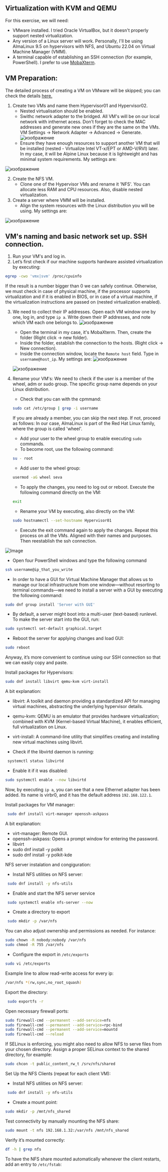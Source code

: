 ## Virtualization with KVM and QEMU
For this exercise, we will need:

- VMware installed. I tried Oracle VirtualBox, but it doesn't properly support nested virtualization.
- Any version of a Linux server will work. Personally, I'll be using AlmaLinux 9.5 on hypervisors with NFS, and Ubuntu 22.04 on Virtual Machine Manager (VMM).
- A terminal capable of establishing an SSH connection (for example, PowerShell). I prefer to use [MobaXterm](https://mobaxterm.mobatek.net/).

## VM Preparation:
The detailed process of creating a VM on VMware will be skipped; you can check the details [here.](https://www.youtube.com/watch?v=sJNxJghTc28)

1. Create two VMs and name them Hypervisor01 and Hypervisor02.
    - Nested virtualisation should be enabled.
    - Swithc network adapter to the bridged. All VM's will be on our local network with inthernet acess. Don’t forget to check the MAC addresses and generate new ones if they are the same on the VMs. VM Settings -> Network Adapter -> Advanced -> Generate.
    ![изображение](https://github.com/user-attachments/assets/bb07d3f4-471d-425a-8ee2-a03952c8996e)
    - Ensure they have enough resources to support another VM that will be installed (nested - Virtualize Intel VT-x/EPT or AMD-V/RVI) later. In my case, it will be Alpine Linux because it is lightweight and has minimal system requirements. My settings are:

![изображение](https://github.com/user-attachments/assets/ad1dd042-bb38-43a2-90e6-4c3aaf9e09f1)

2. Create the NFS VM.
    - Clone one of the Hypervisor VMs and rename it 'NFS'. You can allocate less RAM and CPU resources. Also, disable nested virtualization.
3. Create a server where VMM will be installed.
    - Align the system resources with the Linux distribution you will be using. My settings are:

![изображение](https://github.com/user-attachments/assets/362c276a-2c18-473d-a5a6-ca269f10fe21)

 ## VM's naming and basic network set up. SSH connection.
 1. Run your VM's and log in.
 2. Let’s first check if our machine supports hardware assisted virtualization by executing:
 ```bash
 egrep -cwo 'vmx|svm' /proc/cpuinfo
 ```
 If the result is a number bigger than 0 we can safely continue. Otherwise, we must check in case of physical machine, if the processor supports virtualization and if it is enabled in BIOS, or in case of a virtual machine, if the virtualization instructions are passed   on (nested virtualization enabled).
 
 3. We need to collect their IP addresses. Open each VM window one by one, log in, and type `ip a`. Write down their IP addresses, and note which VM each one belongs to.
![изображение](https://github.com/user-attachments/assets/e516ffec-ce7e-4c0f-a930-406a6080e3b2)
    - Open the terminal in my case, it's MobaXterm. Then, create the folder (Right click -> new folder).
    - Inside the folder, establish the connection to the hosts. (Right click -> New connection).
    - Inside the connection window, locate the `Remote host` field. Type in `username@host_ip`. My settings are:
    ![изображение](https://github.com/user-attachments/assets/0f108ff1-5835-4c87-ba45-7abdd11dcaed)

    ![изображение](https://github.com/user-attachments/assets/cbf87e80-70e3-48df-8dd8-f30364d2738d)

 4. Rename your VM's:
We need to check if the user is a member of the wheel, adm or sudo group. The specific group name depends on your Linux distribution.
    - Check that you can with the cpmmand:
    ```bash
    sudo cat /etc/group | grep -i username
    ```
    If you are already a member, you can skip the next step. If not, proceed as follows:
    In our case, AlmaLinux is part of the Red Hat Linux family, where the group is called 'wheel'.
    - Add your user to the wheel group to enable executing `sudo` commands.
    - To become root, use the following command:
    ```bash
    su - root
    ```
    - Add user to the wheel group:
    ```bash
    usermod -aG wheel seva
    ```
    - To apply the changes, you need to log out or reboot. Execute the following command directly on the VM:
     ```bash
    exit
    ```
    - Rename your VM by executing, also directly on the VM:
    ```bash
    sudo hostnamectl --set-hostname Hypervisor01
    ```
    - Execute the exit command again to apply the changes. Repeat this process on all the VMs. Aligned with their names and purposes.
    Then reestablish the ssh connection.
 

![Image](https://github.com/user-attachments/assets/87d11c4f-a82e-4aeb-b91e-ff5a6f3abc45)

- Open four PowerShell windows and type the following command

```bash
ssh username@ip_that_you_write
```
 - In order to have a GUI for Virtual Machine Manager that allows us to manage our local infrastructure from one window—without resorting to terminal commands—we need to install a server with a GUI by executing the following command:
```bash
sudo dnf group install 'Server with GUI'
```
- By default, a server might boot into a multi-user (text-based) runlevel. To make the server start into the GUI, run:
```bash
sudo systemctl set-default graphical.target
```
- Reboot the server for applying changes and load GUI:
```bash
sudo reboot
```
Anyway, it’s more convenient to continue using our SSH connection so that we can easily copy and paste.

Install packages for Hypervisors:
```bash
sudo dnf install libvirt qemu-kvm virt-install 
```
A bit explanation:
- libvirt: A toolkit and daemon providing a standardized API for managing virtual machines, abstracting the underlying hypervisor details.
- qemu-kvm: QEMU is an emulator that provides hardware virtualization; combined with KVM (Kernel-based Virtual Machine), it enables efficient, full virtualization on Linux.
- virt-install: A command-line utility that simplifies creating and installing new virtual machines using libvirt.

- Check if the libvirtd daemon is running:
```bash
 systemctl status libvirtd
```
- Enable it if it was disabled:
```bash
sudo systemctl enable --now libvirtd
```
Now, by executing `ip a`, you can see that a new Ethernet adapter has been added. Its name is virbr0, and it has the default address `192.168.122.1`.

Install packages for VM manager:

```bash
 sudo dnf install virt-manager openssh-askpass
```
A bit explanation:
- virt-manager: Remote GUI.
- openssh-askpass: Opens a prompt window for entering the password.
- libvirt
- sudo dnf install -y polkit
- sudo dnf install -y polkit-kde

NFS server instalation and congiguration:
- Install NFS utilities on NFS server:
```bash
 sudo dnf install -y nfs-utils
```
- Enable and start the NFS server service
```bash
 sudo systemctl enable nfs-server --now
```
- Create a directory to export

```bash
 sudo mkdir -p /var/nfs
```
You can also adjust ownership and permissions as needed. For instance:

```bash
sudo chown -R nobody:nobody /var/nfs
sudo chmod -R 755 /var/nfs
```
- Configure the export in `/etc/exports`

```bash
sudo vi /etc/exports
```
Example line to allow read-write access for every ip:
```bash
/var/nfs *(rw,sync,no_root_squash)
```
Export the directory:

```bash
 sudo exportfs -r
```
Open necessary firewall ports:
```bash
sudo firewall-cmd --permanent --add-service=nfs
sudo firewall-cmd --permanent --add-service=rpc-bind
sudo firewall-cmd --permanent --add-service=mountd
sudo firewall-cmd --reload
```
If SELinux is enforcing, you might also need to allow NFS to serve files from your chosen directory. Assign a proper SELinux context to the shared directory, for example:
```bash
sudo chcon -t public_content_rw_t /srv/nfs/shared
```
Set Up the NFS Clients (repeat for each client VM):
- Install NFS utilities on NFS server:
```bash
 sudo dnf install -y nfs-utils
```
- Create a mount point:
```bash
sudo mkdir -p /mnt/nfs_shared 
```
Test connectivity by manually mounting the NFS share:
```bash
sudo mount -t nfs 192.168.1.32:/var/nfs /mnt/nfs_shared
```
Verify it’s mounted correctly:
```bash
df -h | grep nfs 
```
To have the NFS share mounted automatically whenever the client restarts, add an entry to `/etc/fstab`:
```bash

```
